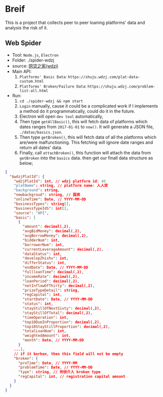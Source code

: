 # Breif

This is a project that collects peer to peer loaning platforms' data and analysis the risk of it.

## Web Spider

* Tool: `Node.js`, `Electron`
* Folder: ./spider-wdzj
* source: [网贷之家(wdzj)](https://shuju.wdzj.com)
* Main API:
  1. `Platforms' Basic Data`: `https://shuju.wdzj.com/plat-data-custom.html`
  2. `Platforms' Broken/Failure Data`: `https://shuju.wdzj.com/problem-list-all.html`
* Run:
  1. `cd ./spider-wdzj && npm start`
  2. `Login` manually, cause it could be a complicated work if I implements a method do it programmatically, could do it in the future.
  3. Electron will open `dev tool` automatically, 
  4. Then type `getAllBasic()`, this will fetch data of platforms which dates ranges from `2017-01-01` to `now()`. It will generate a JSON file, `./datas/basics.json`.
  5. Then type `getBroken()`, this will fetch data of all the platforms which are/were malfunctioning. This fetching will ignore date ranges and return all dates' data.
  6. Finally, call `attachBroken()`, this function will attach the data from `getBroken` into the `basics` data. then get our finall data structure as below;

```JSON
{
  "$wdzjPlatId": {
    "wdzjPlatId": int, // wdzj platform id: 40 
    "platName": string, // platform name: 人人贷
    "background": string,
    "newbackgroud": string, // 国资
    "onlineTime": Date, // YYYY-MM-DD
    "businessTypes": string[],
    "businessTypeIdS": int[],
    "source": "API",
    "basic": [
      {
        "amount": decimal(,2),
        "avgBidMoney": decimal(,2),
        "avgBorrowMoney": decimal(,2),
        "bidderNum": int,
        "borrowerNum": int,
        "currentLeverageAmount": decimal(,2),
        "dataStatus": int,
        "developZhishu": int,
        "differStatus": int,
        "endDate": Date, // YYYY-MM-DD
        "fullloanTime": decimal(,2),
        "incomeRate": decimal(,2),
        "loanPeriod": decimal(,2),
        "netInflowOfThirty": decimal(,2),
        "prizeTypeDetail": string,
        "regCapital": int,
        "startDate": Date, // YYYY-MM-DD
        "status": int,
        "stayStillOfNextSixty": decimal(,2),
        "stayStillOfTotal": decimal(,2),
        "timeOperation": int,
        "top10DueInProportion": decimal(,2),
        "top10StayStillProportion": decimal(,2),
        "totalLoanNum": int,
        "weightedAmount": int,
        "month": Date, // YYYY-MM-DD
      }
    ...],
    // if it borken, then this field will not be empty
    "broken": {
      "proTime": Date, // YYYY-MM
      "problemTime": Date, // YYYY-MM-DD
      "type": string, // 刑侦介入 broken type
      "regCapital": int, // registration capital amount
    }
  }
}
```
